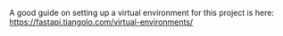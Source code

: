 A good guide on setting up a virtual environment for this project is here: https://fastapi.tiangolo.com/virtual-environments/